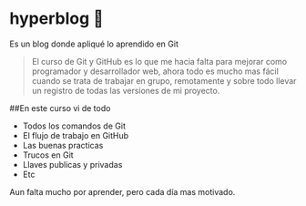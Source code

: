 # hyperblog 🦖
Es un blog donde apliqué lo aprendido en Git
>El curso de Git y GitHub es lo que me hacia falta para mejorar como programador y desarrollador web, ahora todo es mucho mas fácil cuando se trata de trabajar en grupo, remotamente y sobre todo llevar un registro de todas las versiones de mi proyecto.

##En este curso vi de todo
* Todos los comandos de Git
* El flujo de trabajo en GitHub
* Las buenas practicas
* Trucos  en Git
* Llaves publicas y privadas
* Etc

Aun falta mucho por aprender, pero cada día mas motivado.
